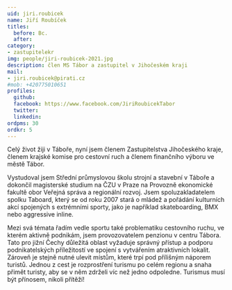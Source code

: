 ```yaml
---
uid: jiri.roubicek
name: Jiří Roubíček
titles:
  before: Bc. 
  after:
category:
- zastupitelekr
img: people/jiri-roubicek-2021.jpg
description: člen MS Tábor a zastupitel v Jihočeském kraji
mail:
- jiri.roubicek@pirati.cz
#mob: +420775010651
profiles:
  github:
  facebook:	https://www.facebook.com/JiriRoubicekTabor
  twitter:
  linkedin:
ordpms: 30 
ordkr: 5
---
```

Celý život žiji v Táboře, nyní jsem členem Zastupitelstva Jihočeského kraje, členem krajské komise pro cestovní ruch a členem finančního výboru ve městě Tábor.

Vystudoval jsem Střední průmyslovou školu strojní a stavební v Táboře a dokončil magisterské studium na ČZU v Praze na Provozně ekonomické fakultě obor Veřejná správa a regionální rozvoj. Jsem spoluzakladatelem spolku Taboard, který se od roku 2007 stará o mládež a pořádání kulturních akcí spojených s extrémními sporty, jako je například skateboarding, BMX nebo aggressive inline.

Mezi svá témata řadím vedle sportu také problematiku cestovního ruchu, ve kterém aktivně podnikám, jsem provozovatelem penzionu v centru Tábora. Tato pro jižní Čechy důležitá oblast vyžaduje správný přístup a podporu podnikatelských příležitostí ve spojení s vytvářením atraktivních lokalit. Zároveň je stejně nutné ulevit místům, které trpí pod přílišným náporem turistů. Jednou z cest je rozprostření turismu po celém regionu a snaha přimět turisty, aby se v něm zdrželi víc než jedno odpoledne. Turismus musí být přínosem, nikoli přítěží!
